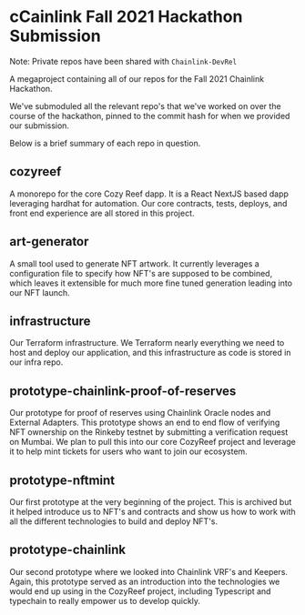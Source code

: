 # cCainlink Fall 2021 Hackathon Submission

Note: Private repos have been shared with `Chainlink-DevRel`

A megaproject containing all of our repos for the Fall 2021 Chainlink
Hackathon.

We've submoduled all the relevant repo's that we've worked on over the course
of the hackathon, pinned to the commit hash for when we provided our
submission.

Below is a brief summary of each repo in question.

## cozyreef

A monorepo for the core Cozy Reef dapp. It is a React NextJS based dapp
leveraging hardhat for automation. Our core contracts, tests, deploys, and
front end experience are all stored in this project.

## art-generator

A small tool used to generate NFT artwork. It currently leverages a
configuration file to specify how NFT's are supposed to be combined, which
leaves it extensible for much more fine tuned generation leading into our NFT
launch.

## infrastructure

Our Terraform infrastructure. We Terraform nearly everything we need to host
and deploy our application, and this infrastructure as code is stored in our
infra repo.

## prototype-chainlink-proof-of-reserves

Our prototype for proof of reserves using Chainlink Oracle nodes and External
Adapters. This prototype shows an end to end flow of verifying NFT ownership on
the Rinkeby testnet by submitting a verification request on Mumbai. We plan to
pull this into our core CozyReef project and leverage it to help mint tickets
for users who want to join our ecosystem.

## prototype-nftmint

Our first prototype at the very beginning of the project. This is archived but
it helped introduce us to NFT's and contracts and show us how to work with all
the different technologies to build and deploy NFT's.

## prototype-chainlink

Our second prototype where we looked into Chainlink VRF's and Keepers. Again,
this prototype served as an introduction into the technologies we would end up
using in the CozyReef project, including Typescript and typechain to really
empower us to develop quickly.
